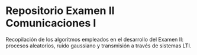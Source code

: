# Repositorio Examen II Comunicaciones I
Recopilación de los algoritmos empleados en el desarrollo del Examen II: procesos aleatorios, ruido gaussiano y transmisión a través de sistemas LTI.
